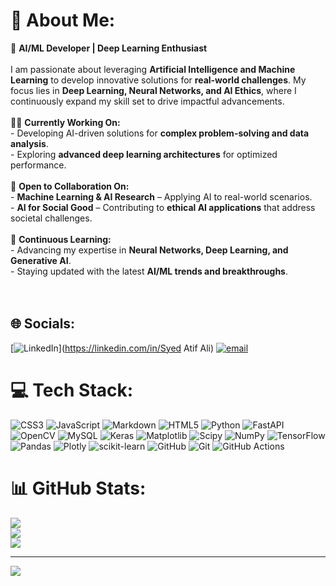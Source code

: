 # 💫 About Me:
 🚀 **AI/ML Developer | Deep Learning Enthusiast**  <br><br>I am passionate about leveraging **Artificial Intelligence and Machine Learning** to develop innovative solutions for **real-world challenges**. My focus lies in **Deep Learning, Neural Networks, and AI Ethics**, where I continuously expand my skill set to drive impactful advancements.  <br><br>👨‍💻 **Currently Working On:**  <br>- Developing AI-driven solutions for **complex problem-solving and data analysis**.  <br>- Exploring **advanced deep learning architectures** for optimized performance.  <br><br>🤝 **Open to Collaboration On:**  <br>- **Machine Learning & AI Research** – Applying AI to real-world scenarios.  <br>- **AI for Social Good** – Contributing to **ethical AI applications** that address societal challenges.  <br><br>🌱 **Continuous Learning:**  <br>- Advancing my expertise in **Neural Networks, Deep Learning, and Generative AI**.  <br>- Staying updated with the latest **AI/ML trends and breakthroughs**.  <br><br><br>


## 🌐 Socials:
[![LinkedIn](https://img.shields.io/badge/LinkedIn-%230077B5.svg?logo=linkedin&logoColor=white)](https://linkedin.com/in/Syed Atif Ali) [![email](https://img.shields.io/badge/Email-D14836?logo=gmail&logoColor=white)](mailto:atifalisyed193@gmail.com) 

# 💻 Tech Stack:
![CSS3](https://img.shields.io/badge/css3-%231572B6.svg?style=for-the-badge&logo=css3&logoColor=white) ![JavaScript](https://img.shields.io/badge/javascript-%23323330.svg?style=for-the-badge&logo=javascript&logoColor=%23F7DF1E) ![Markdown](https://img.shields.io/badge/markdown-%23000000.svg?style=for-the-badge&logo=markdown&logoColor=white) ![HTML5](https://img.shields.io/badge/html5-%23E34F26.svg?style=for-the-badge&logo=html5&logoColor=white) ![Python](https://img.shields.io/badge/python-3670A0?style=for-the-badge&logo=python&logoColor=ffdd54) ![FastAPI](https://img.shields.io/badge/FastAPI-005571?style=for-the-badge&logo=fastapi) ![OpenCV](https://img.shields.io/badge/opencv-%23white.svg?style=for-the-badge&logo=opencv&logoColor=white) ![MySQL](https://img.shields.io/badge/mysql-4479A1.svg?style=for-the-badge&logo=mysql&logoColor=white) ![Keras](https://img.shields.io/badge/Keras-%23D00000.svg?style=for-the-badge&logo=Keras&logoColor=white) ![Matplotlib](https://img.shields.io/badge/Matplotlib-%23ffffff.svg?style=for-the-badge&logo=Matplotlib&logoColor=black) ![Scipy](https://img.shields.io/badge/SciPy-%230C55A5.svg?style=for-the-badge&logo=scipy&logoColor=%white) ![NumPy](https://img.shields.io/badge/numpy-%23013243.svg?style=for-the-badge&logo=numpy&logoColor=white) ![TensorFlow](https://img.shields.io/badge/TensorFlow-%23FF6F00.svg?style=for-the-badge&logo=TensorFlow&logoColor=white) ![Pandas](https://img.shields.io/badge/pandas-%23150458.svg?style=for-the-badge&logo=pandas&logoColor=white) ![Plotly](https://img.shields.io/badge/Plotly-%233F4F75.svg?style=for-the-badge&logo=plotly&logoColor=white) ![scikit-learn](https://img.shields.io/badge/scikit--learn-%23F7931E.svg?style=for-the-badge&logo=scikit-learn&logoColor=white) ![GitHub](https://img.shields.io/badge/github-%23121011.svg?style=for-the-badge&logo=github&logoColor=white) ![Git](https://img.shields.io/badge/git-%23F05033.svg?style=for-the-badge&logo=git&logoColor=white) ![GitHub Actions](https://img.shields.io/badge/github%20actions-%232671E5.svg?style=for-the-badge&logo=githubactions&logoColor=white)
# 📊 GitHub Stats:
![](https://github-readme-stats.vercel.app/api?username=SyedAtifAli797&theme=dark&hide_border=false&include_all_commits=false&count_private=false)<br/>
![](https://github-readme-streak-stats.herokuapp.com/?user=SyedAtifAli797&theme=dark&hide_border=false)<br/>
![](https://github-readme-stats.vercel.app/api/top-langs/?username=SyedAtifAli797&theme=dark&hide_border=false&include_all_commits=false&count_private=false&layout=compact)

---
[![](https://visitcount.itsvg.in/api?id=SyedAtifAli797&icon=0&color=0)](https://visitcount.itsvg.in)

<!-- Proudly created with GPRM ( https://gprm.itsvg.in ) -->
